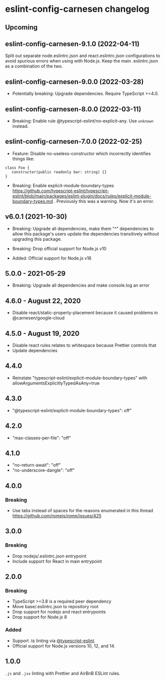 # **eslint-config-carnesen** changelog

## Upcoming

## eslint-config-carnesen-9.1.0 (2022-04-11)

Split out separate node.eslintrc.json and react.eslintrc.json configurations to avoid spurious errors when using with Node.js. Keep the main .eslintrc.json as a combination of the two.

## eslint-config-carnesen-9.0.0 (2022-03-28)

- Potentially breaking: Upgrade dependencies. Require TypeScript >=4.0.

## eslint-config-carnesen-8.0.0 (2022-03-11)

- Breaking: Enable rule @typescript-eslint/no-explicit-any. Use `unknown` instead.

## eslint-config-carnesen-7.0.0 (2022-02-25)

- Feature: Disable no-useless-constructor which incorrectly identifies things like:

```
class Foo {
   constructor(public readonly bar: string) {}
}
```

- Breaking: Enable explicit-module-boundary-types https://github.com/typescript-eslint/typescript-eslint/blob/main/packages/eslint-plugin/docs/rules/explicit-module-boundary-types.md . Previously this was a warning. Now it's an error.

## v6.0.1 (2021-10-30)

- Breaking: Upgrade all dependencies, make them "^" dependencies to allow this package's users update the dependencies transitively without upgrading this package.

- Breaking: Drop official support for Node.js v10

- Added: Official support for Node.js v16

## 5.0.0 - 2021-05-29

- Breaking: Upgrade all dependencies and make console.log an error

## 4.6.0 - August 22, 2020
- Disable react/static-property-placement because it caused problems in @carnesen/google-cloud

## 4.5.0 - August 19, 2020
- Disable react rules relates to whitespace because Prettier controls that
- Update dependencies

## 4.4.0
- Reinstate "typescript-eslint/explicit-module-boundary-types" with allowArgumentsExplicitlyTypedAsAny=true

## 4.3.0
- "@typescript-eslint/explicit-module-boundary-types": off"

## 4.2.0
- "max-classes-per-file": "off"

## 4.1.0
- "no-return-await": "off"
- "no-underscore-dangle": "off"

## 4.0.0
### Breaking
- Use tabs instead of spaces for the reasons enumerated in this thread https://github.com/romejs/rome/issues/425

## 3.0.0
### Breaking
- Drop nodejs/.eslintrc.json entrypoint
- Include support for React in main entrypoint

## 2.0.0
### Breaking
- TypeScript >=3.8 is a required peer dependency
- Move base/.eslintrc.json to repository root
- Drop support for nodejs and react entrypoints
- Drop support for Node.js 8

### Added
- Support .ts linting via [@typescript-eslint](https://github.com/typescript-eslint/typescript-eslint).
- Official support for Node.js versions 10, 12, and 14.

## 1.0.0
`.js` and `.jsx` linting with Prettier and AirBnB ESLint rules.
